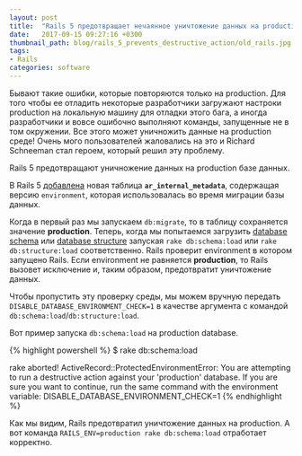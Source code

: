 ```yaml
---
layout: post
title:  "Rails 5 предотвращает нечаянное уничтожение данных на production database"
date:   2017-09-15 09:27:16 +0300
thumbnail_path: blog/rails_5_prevents_destructive_action/old_rails.jpg
tags:
- Rails
categories: software
---
```


Бывают такие ошибки, которые повторяются только на production. Для того чтобы ее отладить некоторые разработчики загружают настроки production на локальную машину для отладки этого бага, а иногда разработчики и вовсе ошибочно выполняют команды, запущенные не в том окружении. Все этого может уничножить данные на production среде! Очень мого пользователей жаловались на это и Richard Schneeman стал героем, который решил эту проблему.

Rails 5 предотвращают уничножение данных на production базе данных.

В Rails 5 [добавлена](https://github.com/rails/rails/pull/22967) новая таблица **`ar_internal_metadata`**, содержащая версию `environment`, которая использовалась во время миграции базы данных.

Когда в первый раз мы запускаем `db:migrate`, то в таблицу сохраняется значение **production**. Теперь, когда мы попытаемся загрузить [database schema](https://github.com/rails/rails/pull/24399) или [database structure](https://github.com/rails/rails/pull/24484) запуская `rake db:schema:load` или `rake db:structure:load` соответственно. Rails проверит environment в котором запущено Rails. Если environment не равняется **production**, то Rails вызовет исключение и, таким образом, предотвратит уничтожение данных.

Чтобы пропустить эту проверку среды, мы можем вручную передать  `DISABLE_DATABASE_ENVIRONMENT_CHECK=1` в качестве аргумента с командой `db:schema:load`/`db:structure:load`.

Вот пример запуска `db:schema:load` на production database.

{% highlight powershell %}
$ rake db:schema:load

rake aborted!
ActiveRecord::ProtectedEnvironmentError: 
You are attempting to run a destructive action against 
your 'production' database. If you are sure you want to continue, 
run the same command with the environment variable:
DISABLE_DATABASE_ENVIRONMENT_CHECK=1
{% endhighlight %}

Как мы видим, Rails предотвратил уничтожение данных на production. А вот команда `RAILS_ENV=production rake db:schema:load` отработает корректно.